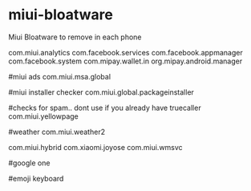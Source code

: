 # miui-bloatware
Miui Bloatware to remove in each phone

com.miui.analytics
com.facebook.services
com.facebook.appmanager
com.facebook.system
com.mipay.wallet.in
org.mipay.android.manager

#miui ads
com.miui.msa.global

#miui installer checker
com.miui.global.packageinstaller

#checks for spam.. dont use if you already have truecaller
com.miui.yellowpage

#weather
com.miui.weather2

com.miui.hybrid
com.xiaomi.joyose
com.miui.wmsvc

#google one

#emoji keyboard
